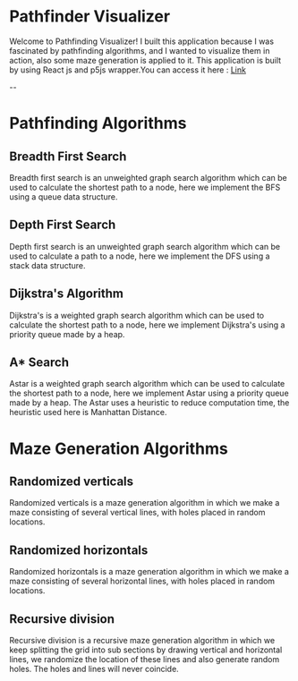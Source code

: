 # Pathfinder Visualizer

Welcome to Pathfinding Visualizer! I built this application because I was fascinated by pathfinding algorithms, and I wanted to visualize them in action, also some maze generation is applied to it. This application is built by using React js and p5js wrapper.You can access it here : [Link](https://shrikant991.github.io/Pathfinding-Visualizer/)

--

# Pathfinding Algorithms

## Breadth First Search
Breadth first search is an unweighted graph search algorithm which can be used to calculate the shortest path to a node, here we implement the BFS using a queue data structure.

## Depth First Search
Depth first search is an unweighted graph search algorithm which can be used to calculate a path to a node, here we implement the DFS using a stack data structure.

##  Dijkstra's Algorithm
Dijkstra's is a weighted graph search algorithm which can be used to calculate the shortest path to a node, here we implement Dijkstra's using a priority queue made by a heap.

## A* Search
Astar is a weighted graph search algorithm which can be used to calculate the shortest path to a node, here we implement Astar using a priority queue made by a heap. The Astar uses a heuristic to reduce computation time, the heuristic used here is Manhattan Distance.


# Maze Generation Algorithms

## Randomized verticals

Randomized verticals is a maze generation algorithm in which we make a maze consisting of several vertical lines, with holes placed in random locations.

## Randomized horizontals

Randomized horizontals is a maze generation algorithm in which we make a maze consisting of several horizontal lines, with holes placed in random locations.

## Recursive division

Recursive division is a recursive maze generation algorithm in which we keep splitting the grid into sub sections by drawing vertical and horizontal lines, we randomize the location of these lines and also generate random holes. The holes and lines will never coincide.

